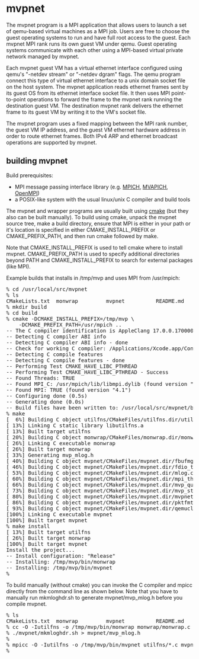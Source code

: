 # mvpnet

The mvpnet program is a MPI application that allows users to launch
a set of qemu-based virtual machines as a MPI job.   Users are
free to choose the guest operating systems to run and have full root
access to the guest.  Each mvpnet MPI rank runs its own guest VM
under qemu.  Guest operating systems communicate with each other
using a MPI-based virtual private network managed by mvpnet.

Each mvpnet guest VM has a virtual ethernet interface configured
using qemu's "-netdev stream" or "-netdev dgram" flags.  The qemu
program connect this type of virtual ethernet interface to a
unix domain socket file on the host system.   The mvpnet application
reads ethernet frames sent by its guest OS from its ethernet interface
socket file.  It then uses MPI point-to-point operations to forward
the frame to the mvpnet rank running the destination guest VM.
The destination mvpnet rank delivers the ethernet frame to its
guest VM by writing it to the VM's socket file.

The mvpnet program uses a fixed mapping between the MPI rank
number, the guest VM IP address, and the guest VM ethernet hardware
address in order to route ethernet frames.   Both IPv4 ARP and
ethernet broadcast operations are supported by mvpnet.

## building mvpnet

Build prerequisites:
- MPI message passing interface library (e.g. [MPICH](https://www.mpich.org/),
   [MVAPICH](https://mvapich.cse.ohio-state.edu/),
   [OpenMPI](https://www.open-mpi.org/))
- a POSIX-like system with the usual linux/unix C compiler and build tools

The mvpnet and wrapper programs are usually built using
[cmake](https://cmake.org/) (but they also can be built manually).
To build using cmake, unpack the mvpnet source tree, make a build
directory, ensure that MPI is either in your path or it's location
is specified in either CMAKE_INSTALL_PREFIX or CMAKE_PREFIX_PATH,
and then run cmake followed by make.

Note that CMAKE_INSTALL_PREFIX is used to tell cmake where to install
mvpnet.   CMAKE_PREFIX_PATH is used to specify additional directories
beyond PATH and CMAKE_INSTALL_PREFIX to search for external packages
(like MPI).

Example builds that installs in /tmp/mvp and uses MPI from /usr/mpich:
<pre>
% cd /usr/local/src/mvpnet
% ls
CMakeLists.txt  monwrap         mvpnet          README.md       utilfns
% mkdir build
% cd build
% cmake -DCMAKE_INSTALL_PREFIX=/tmp/mvp \
	-DCMAKE_PREFIX_PATH=/usr/mpich ..
-- The C compiler identification is AppleClang 17.0.0.17000013
-- Detecting C compiler ABI info
-- Detecting C compiler ABI info - done
-- Check for working C compiler: /Applications/Xcode.app/Contents/Developer/Toolchains/XcodeDefault.xctoolchain/usr/bin/cc - skipped
-- Detecting C compile features
-- Detecting C compile features - done
-- Performing Test CMAKE_HAVE_LIBC_PTHREAD
-- Performing Test CMAKE_HAVE_LIBC_PTHREAD - Success
-- Found Threads: TRUE
-- Found MPI_C: /usr/mpich/lib/libmpi.dylib (found version "4.1")
-- Found MPI: TRUE (found version "4.1")
-- Configuring done (0.5s)
-- Generating done (0.0s)
-- Build files have been written to: /usr/local/src/mvpnet/build
% make
[  6%] Building C object utilfns/CMakeFiles/utilfns.dir/utilfns.c.o
[ 13%] Linking C static library libutilfns.a
[ 13%] Built target utilfns
[ 20%] Building C object monwrap/CMakeFiles/monwrap.dir/monwrap.c.o
[ 26%] Linking C executable monwrap
[ 26%] Built target monwrap
[ 33%] Generating mvp_mlog.h
[ 40%] Building C object mvpnet/CMakeFiles/mvpnet.dir/fbufmgr.c.o
[ 46%] Building C object mvpnet/CMakeFiles/mvpnet.dir/fdio_thread.c.o
[ 53%] Building C object mvpnet/CMakeFiles/mvpnet.dir/mlog.c.o
[ 60%] Building C object mvpnet/CMakeFiles/mvpnet.dir/mpi_thread.c.o
[ 66%] Building C object mvpnet/CMakeFiles/mvpnet.dir/mvp_queuing.c.o
[ 73%] Building C object mvpnet/CMakeFiles/mvpnet.dir/mvp_stats.c.o
[ 80%] Building C object mvpnet/CMakeFiles/mvpnet.dir/mvpnet.c.o
[ 86%] Building C object mvpnet/CMakeFiles/mvpnet.dir/pktfmt.c.o
[ 93%] Building C object mvpnet/CMakeFiles/mvpnet.dir/qemucli.c.o
[100%] Linking C executable mvpnet
[100%] Built target mvpnet
% make install
[ 13%] Built target utilfns
[ 26%] Built target monwrap
[100%] Built target mvpnet
Install the project...
-- Install configuration: "Release"
-- Installing: /tmp/mvp/bin/monwrap
-- Installing: /tmp/mvp/bin/mvpnet
%
</pre>

To build manually (without cmake) you can invoke the C compiler
and mpicc directly from the command line as shown below.  Note
that you have to manually run mkmloghdr.sh to generate
mvpnet/mvp_mlog.h before you compile mvpnet.

<pre>
% ls
CMakeLists.txt  monwrap         mvpnet          README.md       utilfns
% cc -O -Iutilfns -o /tmp/mvp/bin/monwrap monwrap/monwrap.c utilfns/*.c
% ./mvpnet/mkmloghdr.sh > mvpnet/mvp_mlog.h
%
% mpicc -O -Iutilfns -o /tmp/mvp/bin/mvpnet utilfns/*.c mvpnet/*.c
%
</pre>

